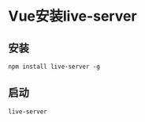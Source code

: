 # Vue安装live-server

## 安装
```shell
npm install live-server -g
```

## 启动

```shell
live-server
```



<comment/>